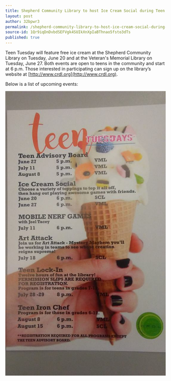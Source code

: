```yaml
---
title: Shepherd Community Library to host Ice Cream Social during Teen Tuesday tomorrow night
layout: post
author: 32bpwr3
permalink: /shepherd-community-library-to-host-ice-cream-social-during-teen-tuesday-tomorrow-night/
source-id: 1Qr9iqDnDvbdSEFVgk4SUIkXnXpIaBThnao5fsto3dTs
published: true
---
```

Teen Tuesday will feature free ice cream at the Shepherd Community Library on Tuesday, June 20 and at the Veteran's Memorial Library on Tuesday, June 27. Both events are open to teens in the community and start at 6 p.m. Those interested in participating can sign up on the library’s website at [http://www.crdl.org](http://www.crdl.org).

Below is a list of upcoming events:

![image alt text](/public/1fB7p0YRgVmXzOMcwfMhQ_img_0.png)

